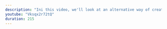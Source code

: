 ```yaml
---
description: "Ini this video, we'll look at an alternative way of creating functions in JavaScript - using function expressions." 
youtube: "Vksqx2r72tQ" 
duration: 215 
---
```

